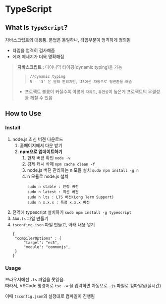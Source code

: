 # TypeScript

## What Is `TypeScript`?

자바스크립트의 대용품. 문법은 동일하나, 타입부분이 엄격하게 정의됨

-  타입을 엄격히 검사해줌
-  에러 메세지가 더욱 명확해짐

> **자바스크립트** : 다이나믹 타이핑(dynamic typing)을 가능
>
> > ```
> > //dynamic typing
> > 5 - '3' 은 원래 안되지만, JS에선 자동으로 형변환을 해줌
> > ```
>
> -  프로젝트 볼륨이 커질수록 이렇게 `자유도`, `유연성`이 높은게 프로젝트의 무결성을 헤칠 수 있음

## How to Use

### Install

1. node.js 최신 버젼 다운로드
   1. 홈페이지에서 다운 받기
   2. **npm으로 업데이트하기**
      1. 현재 버젼 확인 `node -v`
      2. 강제 캐시 삭제 `npm cache clean -f`
      3. node.js 버젼 관리하는 n 모듈 설치 `sudo npm install -g n`
      4. n 모듈로 node.js 설치
         ```
         sudo n stable : 안정 버전
         sudo n latest : 최신 버전
         sudo n lts : LTS 버전(Long Term Support)
         sudo n x.x.x : 특정 x.x.x 버전
         ```
2. 전역에 typescript 설치하기 `sudo npm install -g typescript`
3. `AAA.ts` 파일 만들기
4. `tsconfing.json` 파일 만들고, 아래 내용 넣기
   ```
   {
    "compilerOptions" : {
        "target": "es5",
        "module": "commonjs",
    }
   }
   ```

### Usage

브라우저에선 `.ts` 파일을 못읽음.  
따라서, VSCode 명령어로 `tsc -w` 을 입력하면 자동으로 `.js` 파일로 컴파일됨(실시간)

이때 `tsconfig.json`의 설정대로 컴파일이 진행됨
